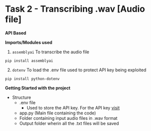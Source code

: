 # Task 2 - Transcribing .wav [Audio file]

**API Based**

**Imports/Modules used**

1. ```assemblyai``` To transcribe the audio file
```
pip install assemblyai 
```

2. ```dotenv``` To load the .env file used to protect API key being exploited
```
pip install python-dotenv
```

**Getting Started with the project**

* Structure
  * .env file
    * Used to store the API key. For the API key [visit](https://www.assemblyai.com/)
  * app.py (Main file containing the code)
  * Folder containing input audio files in .wav format
  * Output folder wherin all the .txt files will be saved
